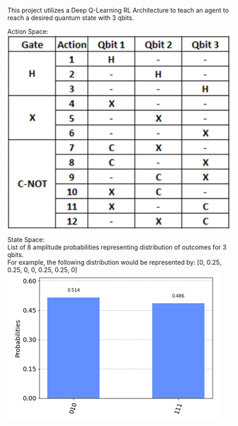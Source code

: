 This project utilizes a Deep Q-Learning RL Architecture to teach an agent to reach a desired quantum state with 3 qbits.

Action Space:<br>
![](images/action_space.PNG)

State Space:<br>
List of 8 amplitude probabilities representing distribution of outcomes for 3 qbits.<br>
For example, the following distribution would be represented by:
[0, 0.25, 0.25, 0, 0, 0.25, 0.25, 0]<br>
![](images/example_state.PNG)

